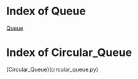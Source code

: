 # Index of Queue

[Queue](queue.py)

# Index of Circular_Queue

[Circular_Queue}(circular_queue.py)
